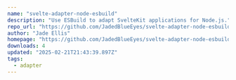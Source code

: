 ```yaml
---
name: "svelte-adapter-node-esbuild"
description: "Use ESBuild to adapt SvelteKit applications for Node.js."
repo_url: "https://github.com/JadedBlueEyes/svelte-adapter-node-esbuild"
author: "Jade Ellis"
homepage: "https://github.com/JadedBlueEyes/svelte-adapter-node-esbuild#readme"
downloads: 4
updated: "2025-02-21T21:43:39.897Z"
tags: 
  - adapter
---
```

